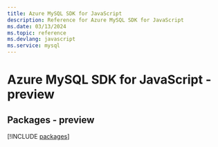 ```yaml
---
title: Azure MySQL SDK for JavaScript
description: Reference for Azure MySQL SDK for JavaScript
ms.date: 03/13/2024
ms.topic: reference
ms.devlang: javascript
ms.service: mysql
---
```

# Azure MySQL SDK for JavaScript - preview
## Packages - preview
[!INCLUDE [packages](mysql-index.md)]